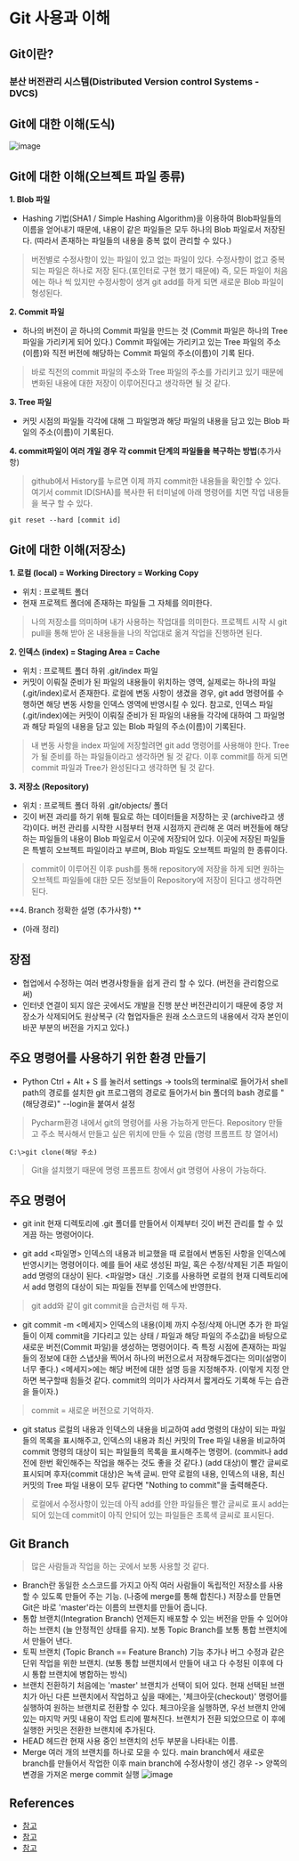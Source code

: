 # Git 사용과 이해
## Git이란?
### 분산 버전관리 시스템(Distributed Version control Systems - DVCS)

## Git에 대한 이해(도식)
![image](https://user-images.githubusercontent.com/105041834/187136914-cc0e8193-bade-4839-8c87-b54d41b085ec.png)

## Git에 대한 이해(오브젝트 파일 종류)
**1. Blob 파일**
- Hashing 기법(SHA1 / Simple Hashing Algorithm)을 이용하여 Blob파일들의 이름을 얻어내기 때문에, 내용이 같은 파일들은 모두 하나의 Blob 파일로서 저장된다.
(따라서 존재하는 파일들의 내용을 중복 없이 관리할 수 있다.)
> 버전별로 수정사항이 있는 파일이 있고 없는 파일이 있다. 수정사항이 없고 중복되는 파일은 하나로 저장 된다.(포인터로 구현 했기 때문에) 즉, 모든 파일이 처음에는 하나 씩 있지만 수정사항이 생겨 git add를 하게 되면 새로운 Blob 파일이 형성된다.

**2. Commit 파일**
- 하나의 버전이 곧 하나의 Commit 파일을 만드는 것 (Commit 파일은 하나의 Tree 파일을 가리키게 되어 있다.) Commit 파일에는 가리키고 있는 Tree 파일의 주소(이름)와 직전 버전에 해당하는 Commit 파일의 주소(이름)이 기록 된다.
> 바로 직전의 commit 파일의 주소와 Tree 파일의 주소를 가리키고 있기 때문에 변화된 내용에 대한 저장이 이루어진다고 생각하면 될 것 같다.

**3. Tree 파일**
- 커밋 시점의 파일들 각각에 대해 그 파일명과 해당 파일의 내용을 담고 있는 Blob 파일의 주소(이름)이 기록된다.

**4. commit파일이 여러 개일 경우 각 commit 단계의 파일들을 복구하는 방법**(추가사항)
> github에서 History를 누르면 이제 까지 commit한 내용들을 확인할 수 있다. 여기서 commit ID(SHA)를 복사한 뒤 터미널에 아래 명령어를 치면 작업 내용들을 복구 할 수 있다.
```
git reset --hard [commit id]
```

## Git에 대한 이해(저장소)

**1. 로컬 (local) = Working Directory = Working Copy** 
- 위치 : 프로젝트 폴더
- 현재 프로젝트 폴더에 존재하는 파일들 그 자체를 의미한다.
> 나의 저장소를 의미하며 내가 사용하는 작업대를 의미한다. 프로젝트 시작 시 git pull을 통해 받아 온 내용들을 나의 작업대로 옮겨 작업을 진행하면 된다.

**2. 인덱스 (index) = Staging Area = Cache**
- 위치 : 프로젝트 폴더 하위 .git/index 파일
- 커밋이 이뤄질 준비가 된 파일의 내용들이 위치하는 영역, 실제로는 하나의 파일 (.git/index)로서 존재한다. 로컬에 변동 사항이 생겼을 경우, git add 명령어를 수행하면 해당 변동 사항을 인덱스 영역에 반영시킬 수 있다. 참고로, 인덱스 파일 (.git/index)에는 커밋이 이뤄질 준비가 된 파일의 내용들 각각에 대하여 그 파일명과 해당 파일의 내용을 담고 있는 Blob 파일의 주소(이름)이 기록된다.
> 내 변동 사항을 index 파일에 저장할려면 git add 명령어를 사용해야 한다. Tree가 될 준비를 하는 파일들이라고 생각하면 될 것 같다. 이후 commit를 하게 되면 commit 파일과 Tree가 완성된다고 생각하면 될 것 같다.

**3. 저장소 (Repository)**
- 위치 : 프로젝트 폴더 하위 .git/objects/ 폴더
- 깃이 버젼 과리를 하기 위해 필요로 하는 데이터들을 저장하는 곳 (archive라고 생각)이다. 버전 관리를 시작한 시점부터 현재 시점까지 관리해 온 여러 버전들에 해당하는 파일들의 내용이 Blob 파일로서 이곳에 저장되어 있다. 이곳에 저장된 파일들은 특별히 오브젝트 파일이라고 부르며, Blob 파일도 오브젝트 파일의 한 종류이다.
> commit이 이루어진 이후 push를 통해 repository에 저장을 하게 되면 원하는 오브젝트 파일들에 대한 모든 정보들이 Repository에 저장이 된다고 생각하면 된다.

**4. Branch 정확한 설명 (추가사항) **
- (아래 정리)

## 장점
- 협업에서 수정하는 여러 변경사항들을 쉽게 관리 할 수 있다. (버전을 관리함으로 써)
- 인터넷 연결이 되지 않은 곳에서도 개발을 진행 분산 버전관리이기 때문에 중앙 저장소가 삭제되어도 원상복구
(각 협업자들은 원래 소스코드의 내용에서 각자 본인이 바꾼 부분의 버전을 가지고 있다.)
## 주요 명령어를 사용하기 위한 환경 만들기
- Python
Ctrl + Alt + S 를 눌러서 settings -> tools의 terminal로 들어가서 shell path의 경로를 설치한 git 프로그램의 경로로 들어가서 bin 폴더의 bash 경로를 "(해당경로)" --login을 붙여서 설정
> Pycharm환경 내에서 git의 명령어를 사용 가능하게 만든다.
> Repository 만들고 주소 복사해서 만들고 싶은 위치에 만들 수 있음 (명령 프롬프트 창 열어서)
```
C:\>git clone(해당 주소)
```
> Git을 설치했기 때문에 명령 프롬프트 창에서 git 명령어 사용이 가능하다.


## 주요 명령어
- git init
현재 디렉토리에 .git 폴더를 만들어서 이제부터 깃이 버전 관리를 할 수 있게끔 하는 명령어이다.

- git add <파일명>
인덱스의 내용과 비교했을 때 로컬에서 변동된 사항을 인덱스에 반영시키는 명령어이다. 예를 들어 새로 생성된 파일, 혹은 수정/삭제된 기존 파일이 add 명령의 대상이 된다. <파일명> 대신 .기호를 사용하면 로컬의 현재 디렉토리에서 add 명령의 대상이 되는 파일들 전부를 인덱스에 반영한다.
> git add와 같이 git commit을 습관처럼 해 두자.

- git commit -m <메세지>
인덱스의 내용(이제 까지 수정/삭제 아니면 추가 한 파일들이 이제 commit을 기다리고 있는 상태 / 파일과 해당 파일의 주소값)을 바탕으로 새로운 버전(Commit 파일)을 생성하는 명령어이다. 즉 특정 시점에 존재하는 파일들의 정보에 대한 스냅샷을 찍어서 하나의 버전으로서 저장해두겠다는 의미(설명이 너무 좋다.) <메세지>에는 해당 버전에 대한 설명 등을 지정해주자. (이렇게 지정 안 하면 복구할때 힘들것 같다. commit의 의미가 사라져서 짧게라도 기록해 두는 습관을 들이자.)
> commit = 새로운 버전으로 기억하자.

- git status
로컬의 내용과 인덱스의 내용을 비교하여 add 명령의 대상이 되는 파일들의 목록을 표시해주고, 인덱스의 내용과 최신 커밋의 Tree 파일 내용을 비교하여 commit 명령의 대상이 되는 파일들의 목록을 표시해주는 명령어. (commit나 add 전에 한번 확인해주는 작업을 해주는 것도 좋을 것 같다.) (add 대상)이 빨간 글씨로 표시되며 후자(commit 대상)은 녹색 글씨. 만약 로컬의 내용, 인덱스의 내용, 최신 커밋의 Tree 파일 내용이 모두 같다면 "Nothing to commit"을 출력해준다.
> 로컬에서 수정사항이 있는데 아직 add를 안한 파일들은 빨간 글씨로 표시 add는 되어 있는데 commit이 아직 안되어 있는 파일들은 초록색 글씨로 표시된다.

## Git Branch
> 많은 사람들과 작업을 하는 곳에서 보통 사용할 것 같다.
- Branch란 동일한 소스코드를 가지고 아직 여러 사람들이 독립적인 저장소를 사용할 수 있도록 만들어 주는 기능. (나중에 merge를 통해 합친다.) 저장소를 만들면 Git은 바로 'master'라는 이름의 브랜치를 만들어 줍니다.
- 통합 브랜치(Integration Branch)
언제든지 배포할 수 있는 버전을 만들 수 있어야 하는 브랜치 (늘 안정적인 상태를 유지). 보통 Topic Branch를 보통 통합 브랜치에서 만들어 낸다.
- 토픽 브랜치 (Topic Branch == Feature Branch)
기능 추가나 버그 수정과 같은 단위 작업을 위한 브랜치. (보통 통합 브랜치에서 만들어 내고 다 수정된 이후에 다시 통합 브랜치에 병합하는 방식)
- 브랜치 전환하기
처음에는 'master' 브랜치가 선택이 되어 있다. 현재 선택된 브랜치가 아닌 다른 브랜치에서 작업하고 싶을 때에는, '체크아웃(checkout)' 명령어를 실행하여 원하는 브랜치로 전환할 수 있다. 체크아웃을 실행하면, 우선 브랜치 안에 있는 마지막 커밋 내용이 작업 트리에 펼쳐진다. 브랜치가 전환 되었으므로 이 후에 실행한 커밋은 전환한 브랜치에 추가된다.
- HEAD
헤드란 현재 사용 중인 브랜치의 선두 부분을 나타내는 이름.
- Merge
여러 개의 브랜치를 하나로 모을 수 있다. main branch에서 새로운 branch를 만들어서 작업한 이후 main branch에 수정사항이 생긴 경우 -> 양쪽의 변경을 가져온 merge commit 실행
![image](https://backlog.com/git-tutorial/kr/img/post/stepup/capture_stepup1_4_3.png)



## References
- [참고](https://yanacoding.tistory.com/4)
- [참고](https://it-eldorado.tistory.com/4)
- [참고](https://backlog.com/git-tutorial/kr/stepup/stepup1_1.html)
